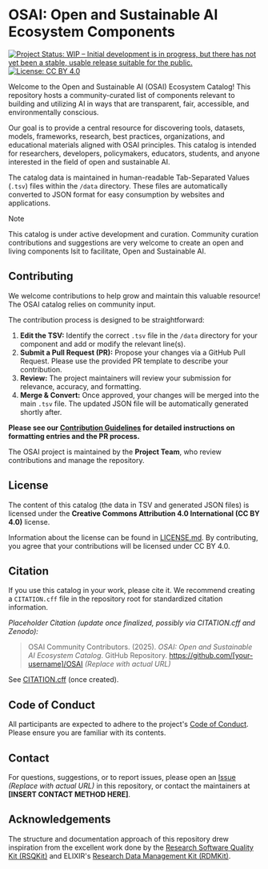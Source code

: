 # OSAI: Open and Sustainable AI Ecosystem Components

[![Project Status: WIP – Initial development is in progress, but there has not yet been a stable, usable release suitable for the public.](https://www.repostatus.org/badges/latest/wip.svg)](https://www.repostatus.org/#wip)
[![License: CC BY 4.0](https://img.shields.io/badge/License-CC%20BY%204.0-lightgrey.svg)](https://creativecommons.org/licenses/by/4.0/)
<!-- [![DOI](https://zenodo.org/badge/DOI/...)](...) -->

Welcome to the Open and Sustainable AI (OSAI) Ecosystem Catalog! This repository hosts a community-curated list of components relevant to building and utilizing AI in ways that are transparent, fair, accessible, and environmentally conscious.

Our goal is to provide a central resource for discovering tools, datasets, models, frameworks, research, best practices, organizations, and educational materials aligned with OSAI principles. This catalog is intended for researchers, developers, policymakers, educators, students, and anyone interested in the field of open and sustainable AI.

The catalog data is maintained in human-readable Tab-Separated Values (`.tsv`) files within the `/data` directory. These files are automatically converted to JSON format for easy consumption by websites and applications.

> [!NOTE]
> This catalog is under active development and curation. Community curation contributions and suggestions are very welcome to create an open and living components lsit to facilitate, Open and Sustainable AI.

## Contributing

We welcome contributions to help grow and maintain this valuable resource! The OSAI catalog relies on community input.

The contribution process is designed to be straightforward:

1.  **Edit the TSV:** Identify the correct `.tsv` file in the `/data` directory for your component and add or modify the relevant line(s).
2.  **Submit a Pull Request (PR):** Propose your changes via a GitHub Pull Request. Please use the provided PR template to describe your contribution.
3.  **Review:** The project maintainers will review your submission for relevance, accuracy, and formatting.
4.  **Merge & Convert:** Once approved, your changes will be merged into the main `.tsv` file. The updated JSON file will be automatically generated shortly after.

**Please see our [Contribution Guidelines](CONTRIBUTING.md) for detailed instructions on formatting entries and the PR process.**

The OSAI project is maintained by the **Project Team**, who review contributions and manage the repository.

## License

The content of this catalog (the data in TSV and generated JSON files) is licensed under the **Creative Commons Attribution 4.0 International (CC BY 4.0)** license.

Information about the license can be found in [LICENSE.md](LICENSE.md). By contributing, you agree that your contributions will be licensed under CC BY 4.0.

## Citation

If you use this catalog in your work, please cite it. We recommend creating a `CITATION.cff` file in the repository root for standardized citation information.

*Placeholder Citation (update once finalized, possibly via CITATION.cff and Zenodo):*
> OSAI Community Contributors. (2025). *OSAI: Open and Sustainable AI Ecosystem Catalog*. GitHub Repository. https://github.com/[your-username]/OSAI *(Replace with actual URL)*

See [CITATION.cff](CITATION.cff) (once created).

## Code of Conduct

All participants are expected to adhere to the project's [Code of Conduct](CODE_OF_CONDUCT.md). Please ensure you are familiar with its contents.

## Contact

For questions, suggestions, or to report issues, please open an [Issue](https://github.com/[your-username]/OSAI/issues) *(Replace with actual URL)* in this repository, or contact the maintainers at **[INSERT CONTACT METHOD HERE]**.

## Acknowledgements

The structure and documentation approach of this repository drew inspiration from the excellent work done by the [Research Software Quality Kit (RSQKit)](https://github.com/EVERSE-ResearchSoftware/RSQKit) and ELIXIR's [Research Data Management Kit (RDMKit)](https://rdmkit.elixir-europe.org/).

<!-- ## Funding
Optional: Add any relevant funding information here. -->
